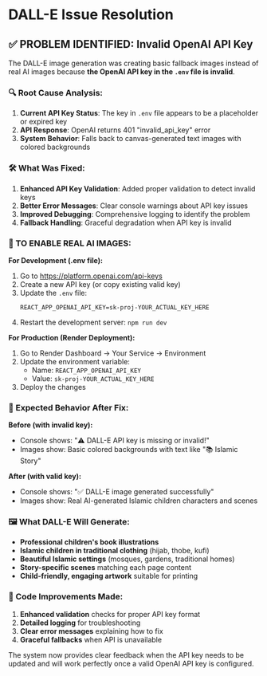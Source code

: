 # DALL-E Issue Resolution

## ✅ PROBLEM IDENTIFIED: Invalid OpenAI API Key

The DALL-E image generation was creating basic fallback images instead of real AI images because **the OpenAI API key in the `.env` file is invalid**.

### 🔍 Root Cause Analysis:

1. **Current API Key Status**: The key in `.env` file appears to be a placeholder or expired key
2. **API Response**: OpenAI returns 401 "invalid_api_key" error
3. **System Behavior**: Falls back to canvas-generated text images with colored backgrounds

### 🛠️ What Was Fixed:

1. **Enhanced API Key Validation**: Added proper validation to detect invalid keys
2. **Better Error Messages**: Clear console warnings about API key issues
3. **Improved Debugging**: Comprehensive logging to identify the problem
4. **Fallback Handling**: Graceful degradation when API key is invalid

### 📝 TO ENABLE REAL AI IMAGES:

**For Development (.env file):**
1. Go to https://platform.openai.com/api-keys
2. Create a new API key (or copy existing valid key)
3. Update the `.env` file:
   ```
   REACT_APP_OPENAI_API_KEY=sk-proj-YOUR_ACTUAL_KEY_HERE
   ```
4. Restart the development server: `npm run dev`

**For Production (Render Deployment):**
1. Go to Render Dashboard → Your Service → Environment
2. Update the environment variable:
   - Name: `REACT_APP_OPENAI_API_KEY`
   - Value: `sk-proj-YOUR_ACTUAL_KEY_HERE`
3. Deploy the changes

### 🎨 Expected Behavior After Fix:

**Before (with invalid key):**
- Console shows: "⚠️ DALL-E API key is missing or invalid!"
- Images show: Basic colored backgrounds with text like "📚 Islamic Story"

**After (with valid key):**
- Console shows: "✅ DALL-E image generated successfully"
- Images show: Real AI-generated Islamic children characters and scenes

### 🖼️ What DALL-E Will Generate:

- **Professional children's book illustrations**
- **Islamic children in traditional clothing** (hijab, thobe, kufi)
- **Beautiful Islamic settings** (mosques, gardens, traditional homes)
- **Story-specific scenes** matching each page content
- **Child-friendly, engaging artwork** suitable for printing

### 🔧 Code Improvements Made:

1. **Enhanced validation** checks for proper API key format
2. **Detailed logging** for troubleshooting
3. **Clear error messages** explaining how to fix
4. **Graceful fallbacks** when API is unavailable

The system now provides clear feedback when the API key needs to be updated and will work perfectly once a valid OpenAI API key is configured.